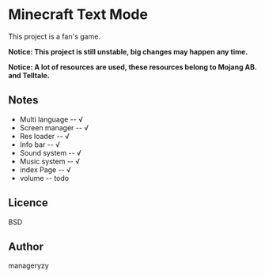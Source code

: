 # Minecraft Text Mode #

This project is a fan's game. 

**Notice: This project is still unstable, big changes may happen any time.**

**Notice: A lot of resources are used, these resources belong to Mojang AB. and Telltale.**

## Notes ##

* Multi language -- √
* Screen manager -- √
* Res loader -- √
* Info bar -- √
* Sound system -- √
* Music system -- √
* index Page -- √
* volume -- todo

## Licence ##

BSD

## Author ##

manageryzy